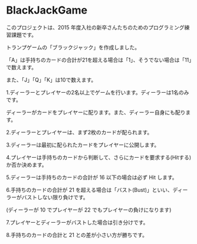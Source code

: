# BlackJackGame
このプロジェクトは、2015 年度入社の新卒さんたちのためのプログラミング練習課題です。

トランプゲームの「ブラックジャック」を作成しました。

「A」は手持ちのカードの合計が21を超える場合は「1」、そうでない場合は「11」で数えます。

また、「J」「Q」「K」は10で数えます。

1.ディーラーとプレイヤーの2名以上でゲームを行います。ディーラーは1名のみです。

ディーラーがカードをプレイヤーに配ります。また、ディーラー自身にも配ります。

2.ディーラーとプレイヤーは、まず2枚のカードが配られます。

3.ディーラーは最初に配られたカードをプレイヤーに公開します。

4.プレイヤーは手持ちのカードから判断して、さらにカードを要求する(Hitする)か否か決めます。

5.ディーラーは手持ちのカードの合計が 16 以下の場合は必ず Hit します。

6.手持ちのカードの合計が 21 を超える場合は「バスト(Bust)」といい、ディーラーがバストしない限り負けです。

(ディーラーが 10 でプレイヤーが 22 でもプレイヤーの負けになります)

7.プレイヤーとディーラーがバストした場合は引き分けです。

8.手持ちのカードの合計と 21 との差が小さい方が勝ちです。
